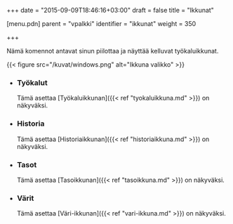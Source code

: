 +++
date = "2015-09-09T18:46:16+03:00"
draft = false
title = "Ikkunat"

[menu.pdn]
	parent = "vpalkki"
	identifier = "ikkunat"
	weight = 350

+++

Nämä komennot antavat sinun piilottaa ja näyttää kelluvat työkaluikkunat.

{{< figure src="/kuvat/windows.png" alt="Ikkuna valikko" >}}

*	### Työkalut
	Tämä asettaa [Työkaluikkunan]({{< ref "tyokaluikkuna.md" >}}) on näkyväksi.
	
*	### Historia
	Tämä asettaa [Historiaikkunan]({{< ref "historiaikkuna.md" >}}) on näkyväksi.
	
*	### Tasot
	Tämä asettaa [Tasoikkunan]({{< ref "tasoikkuna.md" >}}) on näkyväksi.
	
*	### Värit
	Tämä asettaa [Väri-ikkunan]({{< ref "vari-ikkuna.md" >}}) on näkyväksi.
